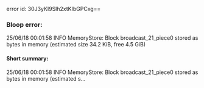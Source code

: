 error id: 30J3yKI9Slh2xtKIbGPCxg==
### Bloop error:

25/06/18 00:01:58 INFO MemoryStore: Block broadcast_21_piece0 stored as bytes in memory (estimated size 34.2 KiB, free 4.5 GiB)
#### Short summary: 

25/06/18 00:01:58 INFO MemoryStore: Block broadcast_21_piece0 stored as bytes in memory (estimated s...